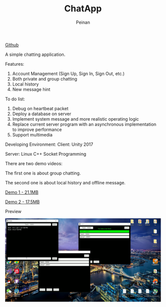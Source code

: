 ﻿---
layout: post
title: "ChatApp"
subtitle:
author: "Peinan"
header-style: text
category: projects
tags:
  - Project
---

[Github](https://github.com/wpn-zju/ChatApp)

A simple chatting application.

Features:
1. Account Management (Sign Up, Sign In, Sign Out, etc.)
2. Both private and group chatting
3. Local history
4. New message hint

To do list:
1. Debug on heartbeat packet
2. Deploy a database on server
3. Implement system message and more realistic operating logic
4. Replace current server program with an asynchronous implementation to improve performance
5. Support multimedia

Developing Environment:
Client: Unity 2017

Server: Linux C++ Socket Programming

There are two demo videos:

The first one is about group chatting.

The second one is about local history and offline message.

[Demo 1 - 21.1MB](/res/video/chatapp1.mp4)

[Demo 2 - 17.5MB](/res/video/chatapp2.mp4)

Preview

![Preview](/res/image/pic.png)